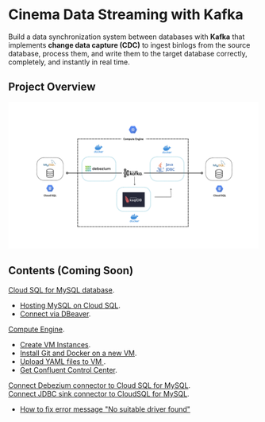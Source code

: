 # Cinema Data Streaming with Kafka

Build a data synchronization system between databases with **Kafka** that implements **change data capture (CDC)** to ingest binlogs from the source database, process them, and write them to the target database correctly, completely, and instantly in real time.

## Project Overview
![0](/images/01.png)

## Contents (Coming Soon)
[Cloud SQL for MySQL database](sections/01-cloud-sql-for-mysql-database.md).<br>
- [Hosting MySQL on Cloud SQL](sections/01-cloud-sql-for-mysql-database.md#Hosting-MySQL-on-Cloud-SQL).<br> 
- [Connect via DBeaver](sections/01-cloud-sql-for-mysql-database.md#Connect-via-DBeaver).<br>

[Compute Engine](sections/01-cloud-sql-for-mysql-database.md).<br>
- [Create VM Instances](sections/01-cloud-sql-for-mysql-database.md).<br>
- [Install Git and Docker on a new VM](sections/01-cloud-sql-for-mysql-database.md).<br>
- [Upload YAML files to VM ](sections/01-cloud-sql-for-mysql-database.md).<br>
- [Get Confluent Control Center](sections/01-cloud-sql-for-mysql-database.md).<br>

[Connect Debezium connector to Cloud SQL for MySQL](sections/01-cloud-sql-for-mysql-database.md).<br>
[Connect JDBC sink connector to CloudSQL for MySQL](sections/01-cloud-sql-for-mysql-database.md).<br>
- [How to fix error message "No suitable driver found"](sections/01-cloud-sql-for-mysql-database.md)<br>




